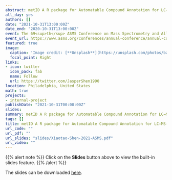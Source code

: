 ```yaml
---
abstract: metID A R package for Automatable Compound Annotation for LC−MS-based Data
all_day: yes
authors: []
date: "2021-10-31T13:00:00Z"
date_end: "2020-10-31T13:00:00Z"
event: The 69<sup>th</sup> ASMS Conference on Mass Spectrometry and Allied Topics
event_url: https://www.asms.org/conferences/annual-conference/annual-conference-homepage
featured: true
image:
  caption: 'Image credit: [**Unsplash**](https://unsplash.com/photos/bzdhc5b3Bxs)'
  focal_point: Right
links:
- icon: twitter
  icon_pack: fab
  name: Follow
  url: https://twitter.com/JasperShen1990
location: Philadelphia, United States
math: true
projects:
- internal-project
publishDate: "2021-10-31T00:00:00Z"
slides: 
summary: metID A R package for Automatable Compound Annotation for LC−MS-based Data
tags: []
title: metID A R package for Automatable Compound Annotation for LC−MS-based Data
url_code: ""
url_pdf: ""
url_slides: "slides/Xiaotao-Shen-2021-ASMS.pdf"
url_video: ""
---
```


{{% alert note %}}
Click on the **Slides** button above to view the built-in slides feature.
{{% /alert %}}

The slides can be downloaded [here](https://www.shenxt.info/slides/Xiaotao-Shen-2021-ASMS.pdf).
